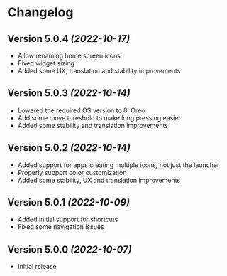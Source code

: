 Changelog
==========

Version 5.0.4 *(2022-10-17)*
----------------------------

 * Allow renaming home screen icons
 * Fixed widget sizing
 * Added some UX, translation and stability improvements

Version 5.0.3 *(2022-10-14)*
----------------------------

 * Lowered the required OS version to 8, Oreo
 * Add some move threshold to make long pressing easier
 * Added some stability and translation improvements

Version 5.0.2 *(2022-10-14)*
----------------------------

 * Added support for apps creating multiple icons, not just the launcher
 * Properly support color customization
 * Added some stability, UX and translation improvements

Version 5.0.1 *(2022-10-09)*
----------------------------

 * Added initial support for shortcuts
 * Fixed some navigation issues

Version 5.0.0 *(2022-10-07)*
----------------------------

 * Initial release
